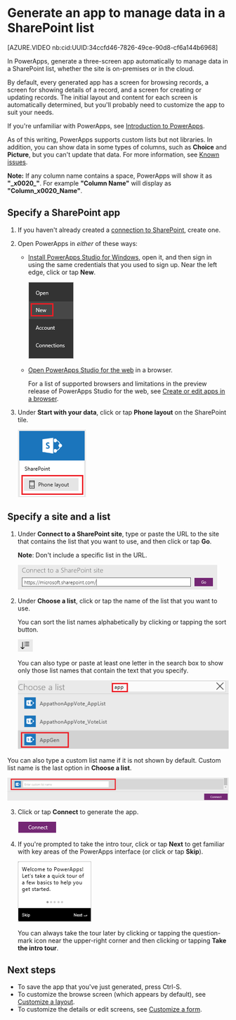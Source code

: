 <properties
   pageTitle="Generate an app to manage data in a SharePoint list | Microsoft PowerApps"
   description="Generate a three-screen app to manage data in a SharePoint list, whether the site is on-premises or in the cloud."
   services=""
   suite="powerapps"
   documentationCenter="na"
   authors="aftowen"
   manager="anneta"
   editor=""
   tags=""/>

<tags
   ms.service="powerapps"
   ms.devlang="na"
   ms.topic="article"
   ms.tgt_pltfrm="na"
   ms.workload="na"
   ms.date="06/05/2017"
   ms.author="karthikb"/>

# Generate an app to manage data in a SharePoint list #

[AZURE.VIDEO nb:cid:UUID:34ccfd46-7826-49ce-90d8-cf6a144b6968]

In PowerApps, generate a three-screen app automatically to manage data in a SharePoint list, whether the site is on-premises or in the cloud.

By default, every generated app has a screen for browsing records, a screen for showing details of a record, and a screen for creating or updating records. The initial layout and content for each screen is automatically determined, but you'll probably need to customize the app to suit your needs.

If you're unfamiliar with PowerApps, see [Introduction to PowerApps](getting-started.md).

As of this writing, PowerApps supports custom lists but not libraries. In addition, you can show data in some types of columns, such as **Choice** and **Picture**, but you can't update that data. For more information, see [Known issues](connection-sharepoint-online.md#known-issues).

**Note:** If any column name contains a space, PowerApps will show it as **"\_x0020\_"**. For example **"Column Name"** will display as **"Column_x0020_Name"**.

## Specify a SharePoint app ##
1. If you haven't already created a [connection to SharePoint](connect-to-sharepoint.md), create one.

1. Open PowerApps in *either* of these ways:

	- [Install PowerApps Studio for Windows](http://aka.ms/powerappsinstall), open it, and then sign in using the same credentials that you used to sign up. Near the left edge, click or tap **New**.

		![New option on the File menu](./media/app-from-sharepoint/file-menu.png)

	- [Open PowerApps Studio for the web](https://create.powerapps.com/api/start) in a browser.

		For a list of supported browsers and limitations in the preview release of PowerApps Studio for the web, see [Create or edit apps in a browser](create-app-browser.md).

1. Under **Start with your data**, click or tap **Phone layout** on the SharePoint tile.

	![](./media/app-from-sharepoint/sharepoint-tile.png)

## Specify a site and a list ##
1. Under **Connect to a SharePoint site**, type or paste the URL to the site that contains the list that you want to use, and then click or tap **Go**.

	**Note**: Don't include a specific list in the URL.

	![](./media/app-from-sharepoint/specify-site.png)

2. Under **Choose a list**, click or tap the name of the list that you want to use.

	You can sort the list names alphabetically by clicking or tapping the sort button.

	![](./media/app-from-sharepoint/sort-button.png)

	You can also type or paste at least one letter in the search box to show only those list names that contain the text that you specify.

	![](./media/app-from-sharepoint/choose-list.png)

  You can also type a custom list name if it is not shown by default. Custom list name is the last option in **Choose a list**.

  ![](./media/app-from-sharepoint/custom-list.png)

3. Click or tap **Connect** to generate the app.

	![Connect button](./media/app-from-sharepoint/connect-button.png)

4. If you're prompted to take the intro tour, click or tap **Next** to get familiar with key areas of the PowerApps interface (or click or tap **Skip**).

	![Opening screen of the intro tour](./media/app-from-sharepoint/quick-tour.png)

	You can always take the tour later by clicking or tapping the question-mark icon near the upper-right corner and then clicking or tapping **Take the intro tour**.

## Next steps ##
- To save the app that you've just generated, press Ctrl-S.
- To customize the browse screen (which appears by default), see [Customize a layout](customize-layout-sharepoint.md).
- To customize the details or edit screens, see [Customize a form](customize-forms-sharepoint.md).
